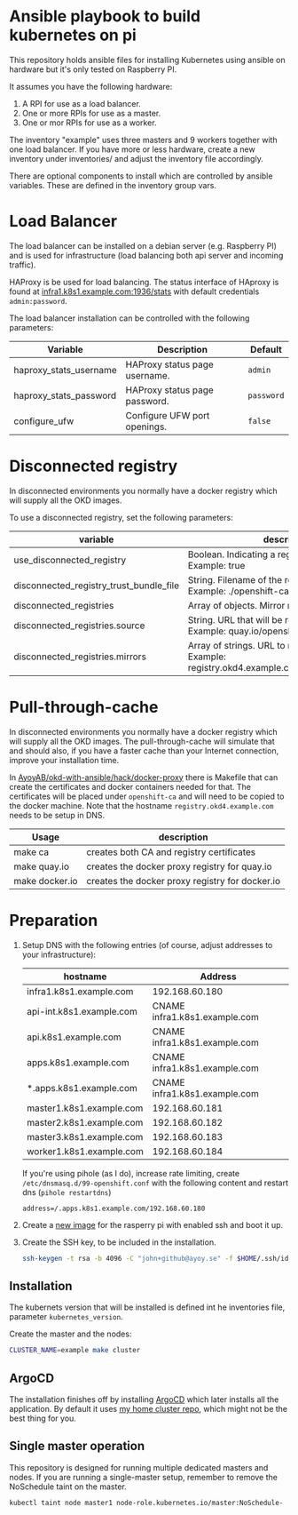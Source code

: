 # Ansible playbook to build kubernetes on pi

This repository holds ansible files for installing
Kubernetes using ansible on hardware but it's only
tested on Raspberry PI.

It assumes you have the following hardware:

1. A RPI for use as a load balancer.
2. One or more RPIs for use as a master.
3. One or mor RPIs for use as a worker.

The inventory "example" uses three masters and 9 workers
together with one load balancer.
If you have more or less hardware, create a new inventory under inventories/
and adjust the inventory file accordingly.

There are optional components to install which are controlled by
ansible variables. These are defined in the inventory group vars.

# Load Balancer

The load balancer can be installed on a debian server (e.g. Raspberry PI) 
and is used for infrastructure (load balancing both api server and 
incoming traffic).

HAProxy is be used for load balancing.
The status interface of HAproxy is found at [infra1.k8s1.example.com:1936/stats](infra1.k8s1.example.com:1936/stats) 
with default credentials `admin:password`.

The load balancer installation can be controlled with the following parameters:

| Variable                 | Description                                    | Default    |
|--------------------------|------------------------------------------------|------------|
| haproxy_stats_username   | HAProxy status page username.                  | `admin`    |
| haproxy_stats_password   | HAProxy status page password.                  | `password` |
| configure_ufw            | Configure UFW port openings.                   | `false`    |

# Disconnected registry

In disconnected environments you normally have a docker registry which will 
supply all the OKD images.

To use a disconnected registry, set the following parameters:

| variable                                | description                                                                                     |
|-----------------------------------------|-------------------------------------------------------------------------------------------------|
| use_disconnected_registry               | Boolean. Indicating a registry should be used. Example: true                                    |
| disconnected_registry_trust_bundle_file | String. Filename of the root CA for the registry. Example: ./openshift-ca/example.crt           |
| disconnected_registries                 | Array of objects. Mirror registries.                                                            |
| disconnected_registries.source          | String. URL that will be replaced with mirror. Example: quay.io/openshift/okd                   |
| disconnected_registries.mirrors         | Array of strings. URL to mirror registry. Example: registry.okd4.example.com:5011/openshift/okd |

# Pull-through-cache

In disconnected environments you normally have a docker registry which will 
supply all the OKD images. The pull-through-cache will simulate that and 
should also, if you have a faster cache than your Internet connection,
improve your installation time.

In [AyoyAB/okd-with-ansible/hack/docker-proxy](https://github.com/AyoyAB/okd-with-ansible/tree/main/hack/docker-proxy)
there is Makefile that can create the certificates and docker containers needed for that.
The certificates will be placed under `openshift-ca` and will need to be copied 
to the docker machine. Note that the hostname `registry.okd4.example.com` needs
to be setup in DNS.

| Usage          | description                                     |
|----------------|-------------------------------------------------|
| make ca        | creates both CA and registry certificates       |
| make quay.io   | creates the docker proxy registry for quay.io   |
| make docker.io | creates the docker proxy registry for docker.io |

# Preparation

1.  Setup DNS with the following entries (of course, adjust 
    addresses to your infrastructure):
    
    | hostname                      | Address                        |
    |-------------------------------|--------------------------------| 
    | infra1.k8s1.example.com       | 192.168.60.180                 |
    | api-int.k8s1.example.com      | CNAME infra1.k8s1.example.com  |
    | api.k8s1.example.com          | CNAME infra1.k8s1.example.com  |
    | apps.k8s1.example.com         | CNAME infra1.k8s1.example.com  |
    | *.apps.k8s1.example.com       | CNAME infra1.k8s1.example.com  |
    | master1.k8s1.example.com      | 192.168.60.181                 |
    | master2.k8s1.example.com	     | 192.168.60.182                 |
    | master3.k8s1.example.com	     | 192.168.60.183                 |
    | worker1.k8s1.example.com      | 192.168.60.184                 |

    If you're using pihole (as I do), increase rate limiting, create `/etc/dnsmasq.d/99-openshift.conf`
    with the following content and restart dns (`pihole restartdns`)
    ```
    address=/.apps.k8s1.example.com/192.168.60.180
    ```

2.  Create a [new image](images/README.md) for the rasperry pi with enabled ssh and boot it up.

3.  Create the SSH key, to be included in the installation.
    ```bash
    ssh-keygen -t rsa -b 4096 -C "john+github@ayoy.se" -f $HOME/.ssh/id_ansible
    ```

## Installation

The kubernets version that will be installed is defined int he inventories file,
parameter `kubernetes_version`.

Create the master and the nodes:
```bash
CLUSTER_NAME=example make cluster
```

## ArgoCD

The installation finishes off by installing [ArgoCD](https://argo-cd.readthedocs.io/en/stable/)
which later installs all the application. By default it uses 
[my home cluster repo](https://github.com/smuda/home-cluster-argo.git),
which might not be the best thing for you.

## Single master operation
This repository is designed for running multiple dedicated 
masters and nodes. If you are running a single-master setup,
remember to remove the NoSchedule taint on the master.

```bash
kubectl taint node master1 node-role.kubernetes.io/master:NoSchedule-
```
